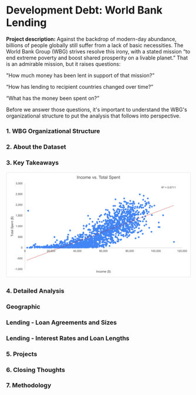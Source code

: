 # Development Debt: World Bank Lending

**Project description:** Against the backdrop of modern-day abundance, billions of people globally still suffer from a lack of basic necessities. The World Bank Group (WBG) strives resolve this irony, with a stated mission “to end extreme poverty and boost shared prosperity on a livable planet.” That is an admirable mission, but it raises questions:

"How much money has been lent in support of that mission?”

“How has lending to recipient countries changed over time?”

“What has the money been spent on?”

Before we answer those questions, it's important to understand the WBG's organizational structure to put the analysis that follows into perspective.

### 1. WBG Organizational Structure

### 2. About the Dataset 

### 3. Key Takeaways

<img src="images/Income vs. Total Spent.png?raw=true"/>

### 4. Detailed Analysis

### Geographic

### Lending - Loan Agreements and Sizes

### Lending - Interest Rates and Loan Lengths

### 5. Projects

### 6. Closing Thoughts

### 7. Methodology
